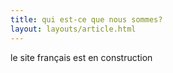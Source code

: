 ```yaml
---
title: qui est-ce que nous sommes?
layout: layouts/article.html
---
```


le site français est en construction
